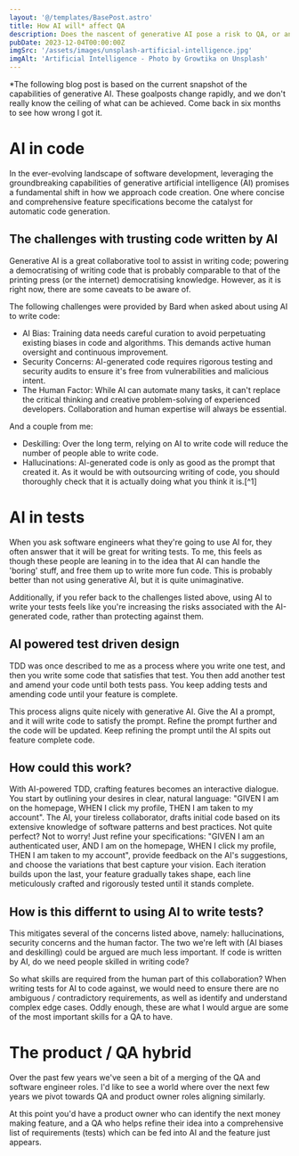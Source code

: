 ```yaml
---
layout: '@/templates/BasePost.astro'
title: How AI will* affect QA
description: Does the nascent of generative AI pose a risk to QA, or an opportunity?
pubDate: 2023-12-04T00:00:00Z
imgSrc: '/assets/images/unsplash-artificial-intelligence.jpg'
imgAlt: 'Artificial Intelligence - Photo by Growtika on Unsplash'
---
```

  *The following blog post is based on the current snapshot of the capabilities of generative AI. These goalposts change rapidly, and we don't really know the ceiling of what can be achieved. Come back in six months to see how wrong I got it.
 
 # AI in code
  In the ever-evolving landscape of software development, leveraging the groundbreaking capabilities of generative artificial intelligence (AI) promises a fundamental shift in how we approach code creation. One where concise and comprehensive feature specifications become the catalyst for automatic code generation.

 ## The challenges with trusting code written by AI
 Generative AI is a great collaborative tool to assist in writing code; powering a democratising of writing code that is probably comparable to that of the printing press (or the internet) democratising knowledge. However, as it is right now, there are some caveats to be aware of.

 The following challenges were provided by Bard when asked about using AI to write code: 
 - AI Bias: Training data needs careful curation to avoid perpetuating existing biases in code and algorithms. This demands active human oversight and continuous improvement.
- Security Concerns: AI-generated code requires rigorous testing and security audits to ensure it's free from vulnerabilities and malicious intent.
- The Human Factor: While AI can automate many tasks, it can't replace the critical thinking and creative problem-solving of experienced developers. Collaboration and human expertise will always be essential.

And a couple from me:
- Deskilling: Over the long term, relying on AI to write code will reduce the number of people able to write code.
- Hallucinations: AI-generated code is only as good as the prompt that created it. As it would be with outsourcing writing of code, you should thoroughly check that it is actually doing what you think it is.[^1]

# AI in tests
When you ask software engineers what they're going to use AI for, they often answer that it will be great for writing tests. To me, this feels as though these people are leaning in to the idea that AI can handle the 'boring' stuff, and free them up to write more fun code. This is probably better than not using generative AI, but it is quite unimaginative.

Additionally, if you refer back to the challenges listed above, using AI to write your tests feels like you're increasing the risks associated with the AI-generated code, rather than protecting against them.

## AI powered test driven design
TDD was once described to me as a process where you write one test, and then you write some code that satisfies that test. You then add another test and amend your code until both tests pass. You keep adding tests and amending code until your feature is complete. 

This process aligns quite nicely with generative AI. Give the AI a prompt, and it will write code to satisfy the prompt. Refine the prompt further and the code will be updated. Keep refining the prompt until the AI spits out feature complete code.

## How could this work?
With AI-powered TDD, crafting features becomes an interactive dialogue. You start by outlining your desires in clear, natural language: "GIVEN I am on the homepage, WHEN I click my profile, THEN I am taken to my account". The AI, your tireless collaborator, drafts initial code based on its extensive knowledge of software patterns and best practices. Not quite perfect? Not to worry! Just refine your specifications: "GIVEN I am an authenticated user, AND I am on the homepage, WHEN I click my profile, THEN I am taken to my account", provide feedback on the AI's suggestions, and choose the variations that best capture your vision. Each iteration builds upon the last, your feature gradually takes shape, each line meticulously crafted and rigorously tested until it stands complete.

## How is this differnt to using AI to write tests?

This mitigates several of the concerns listed above, namely: hallucinations, security concerns and the human factor. The two we're left with (AI biases and deskilling) could be argued are much less important. If code is written by AI, do we need people skilled in writing code?

So what skills are required from the human part of this collaboration? When writing tests for AI to code against, we would need to ensure there are no ambiguous / contradictory requirements, as well as identify and understand complex edge cases. Oddly enough, these are what I would argue are some of the most important skills for a QA to have.

# The product / QA hybrid
Over the past few years we've seen a bit of a merging of the QA and software engineer roles. I'd like to see a world where over the next few years we pivot towards QA and product owner roles aligning similarly. 

At this point you'd have a product owner who can identify the next money making feature, and a QA who helps refine their idea into a comprehensive list of requirements (tests) which can be fed into AI and the feature just appears.